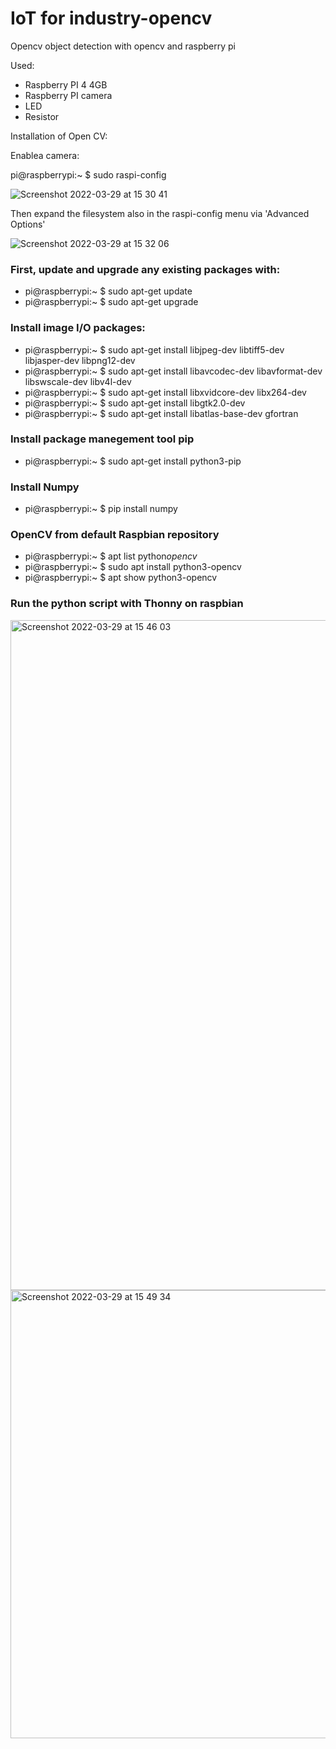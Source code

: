 # IoT for industry-opencv
Opencv object detection with opencv and raspberry pi

Used:
  - Raspberry PI 4 4GB
  - Raspberry PI camera
  - LED 
  - Resistor


Installation of Open CV:

Enablea camera:

pi@raspberrypi:~ $ sudo raspi-config
  
![Screenshot 2022-03-29 at 15 30 41](https://user-images.githubusercontent.com/59376179/160622689-b0b91a0e-3ca3-4ef9-a936-ad49a798dda3.png)

Then expand the filesystem also in the raspi-config menu via 'Advanced Options'

![Screenshot 2022-03-29 at 15 32 06](https://user-images.githubusercontent.com/59376179/160623107-a4b4b54a-1fcb-47d4-b61b-616c76546969.png)

### First, update and upgrade any existing packages with:

  - pi@raspberrypi:~ $ sudo apt-get update
  - pi@raspberrypi:~ $ sudo apt-get upgrade


### Install image I/O packages:

  - pi@raspberrypi:~ $ sudo apt-get install libjpeg-dev libtiff5-dev libjasper-dev libpng12-dev
  - pi@raspberrypi:~ $ sudo apt-get install libavcodec-dev libavformat-dev libswscale-dev libv4l-dev 
  - pi@raspberrypi:~ $ sudo apt-get install libxvidcore-dev libx264-dev
  - pi@raspberrypi:~ $ sudo apt-get install libgtk2.0-dev
  - pi@raspberrypi:~ $ sudo apt-get install libatlas-base-dev gfortran


### Install package manegement tool pip

  - pi@raspberrypi:~ $ sudo apt-get install python3-pip

### Install Numpy

  - pi@raspberrypi:~ $ pip install numpy

### OpenCV from default Raspbian repository

  - pi@raspberrypi:~ $ apt list python*opencv*
  - pi@raspberrypi:~ $ sudo apt install python3-opencv 
  - pi@raspberrypi:~ $ apt show python3-opencv

### Run the python script with Thonny on raspbian

<img width="1072" alt="Screenshot 2022-03-29 at 15 46 03" src="https://user-images.githubusercontent.com/59376179/160626281-714fea7d-670c-4788-919a-131c09d84654.png">

<img width="717" alt="Screenshot 2022-03-29 at 15 49 34" src="https://user-images.githubusercontent.com/59376179/160626392-2c71ecf0-9c1e-464d-80ba-d896f4170617.png">



  
